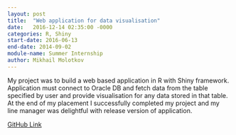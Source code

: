 ```yaml
---
layout: post
title:  "Web application for data visualisation"
date:   2016-12-14 02:35:00 -0000
categories: R, Shiny
start-date: 2016-06-13
end-date: 2014-09-02
module-name: Summer Internship
author: Mikhail Molotkov
---
```

My project was to build a web based application in R with Shiny framework. Application must connect to Oracle DB and fetch data from the table specified by user and provide visualisation for any data stored in that table. At the end of my placement I successfully completed my project and my line manager was delightful with release version of application.

[GitHub Link][link-to]

[link-to]: #
